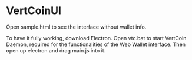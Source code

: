 # VertCoinUI

Open sample.html to see the interface without wallet info.

To have it fully working, download Electron. 
Open vtc.bat to start VertCoin Daemon, required for the functionalities of the Web Wallet interface.
Then open up electron and drag main.js into it.
